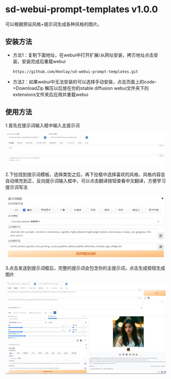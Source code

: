 # sd-webui-prompt-templates v1.0.0
可以根据预设风格+提示词生成各种风格的图片。

## 安装方法

- 方法1：复制下面地址，在webui中打开扩展/从网址安装，拷贝地址点击安装，安装完成后重载webui

  ```
  https://github.com/Honlay/sd-webui-prompt-templates.git
  ```

- 方法2：如果webui中无法安装的可以选择手动安装，点击页面上的code->DownloadZip 解压以后放在你的stable diffusion webui文件夹下的extensions文件夹后应用并重载webui

## 使用方法

1.首先在提示词输入框中输入主提示词

![](https://github.com/Honlay/sd-webui-prompt-templates/blob/main/image/1.png?raw=true)



2.下拉找到提示词模板，选择类型之后，再下拉框中选择喜欢的风格，风格内容会自动填充到正、反向提示词输入框中，可以点击翻译按钮查看中文翻译，方便学习提示词写法

![](https://github.com/Honlay/sd-webui-prompt-templates/blob/main/image/2.png?raw=true)

3.点击发送到提示词框后，完整的提示词会包含你的主提示词，点击生成按钮生成图片

![](https://github.com/Honlay/sd-webui-prompt-templates/blob/main/image/3.png?raw=true)

